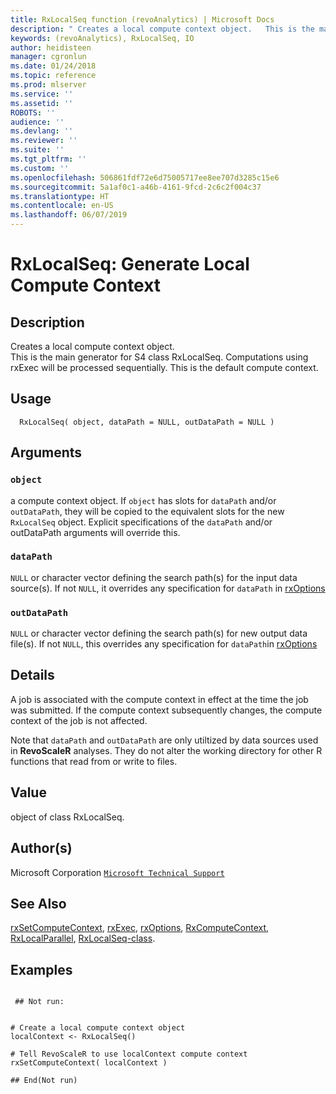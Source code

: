 ```yaml
---
title: RxLocalSeq function (revoAnalytics) | Microsoft Docs
description: " Creates a local compute context object.   This is the main generator for S4 class RxLocalSeq. Computations using rxExec will be processed sequentially. This is the default compute context. "
keywords: (revoAnalytics), RxLocalSeq, IO
author: heidisteen
manager: cgronlun
ms.date: 01/24/2018
ms.topic: reference
ms.prod: mlserver
ms.service: ''
ms.assetid: ''
ROBOTS: ''
audience: ''
ms.devlang: ''
ms.reviewer: ''
ms.suite: ''
ms.tgt_pltfrm: ''
ms.custom: ''
ms.openlocfilehash: 506861fdf72e6d75005717ee8ee707d3285c15e6
ms.sourcegitcommit: 5a1af0c1-a46b-4161-9fcd-2c6c2f004c37
ms.translationtype: HT
ms.contentlocale: en-US
ms.lasthandoff: 06/07/2019
---
```

 # <a name="rxlocalseq-generate-local-compute-context"></a>RxLocalSeq: Generate Local Compute Context 
 ## <a name="description"></a>Description

Creates a local compute context object.  
This is the main generator for S4 class RxLocalSeq. Computations using rxExec will be processed sequentially. This is the default compute context.


 ## <a name="usage"></a>Usage

```   
  RxLocalSeq( object, dataPath = NULL, outDataPath = NULL )

```


 ## <a name="arguments"></a>Arguments



 ### `object`
 a compute context object. If `object` has slots for   `dataPath` and/or `outDataPath`, they will be copied to the  equivalent slots for the new `RxLocalSeq` object. Explicit specifications  of the `dataPath` and/or outDataPath arguments will override this.  


 ### `dataPath`
 `NULL` or character vector defining the search path(s) for the input data source(s). If not `NULL`, it overrides any specification for `dataPath` in [rxOptions](rxOptions.md) 


 ### `outDataPath`
 `NULL` or character vector defining the search path(s) for  new output data file(s).  If not `NULL`, this overrides any specification for `dataPath`in [rxOptions](rxOptions.md)  




 ## <a name="details"></a>Details

A job is associated with the compute context in effect at the time the job was submitted. If the compute context subsequently changes, the compute context of the job is not affected.

Note that `dataPath` and `outDataPath` are only utiltized by data sources used in **RevoScaleR** analyses. They do not alter the working directory for other R functions that read from or write to files.



 ## <a name="value"></a>Value

object of class RxLocalSeq.


 ## <a name="authors"></a>Author(s)
 Microsoft Corporation [`Microsoft Technical Support`](https://go.microsoft.com/fwlink/?LinkID=698556&clcid=0x409)


 ## <a name="see-also"></a>See Also

[rxSetComputeContext](rxSetComputeContext.md), [rxExec](rxExec.md), [rxOptions](rxOptions.md), [RxComputeContext](RxComputeContext.md), [RxLocalParallel](RxLocalParallel.md), [RxLocalSeq-class](RxLocalSeq-class.md).


 ## <a name="examples"></a>Examples

 ```

  ## Not run:


# Create a local compute context object  
localContext <- RxLocalSeq()

# Tell RevoScaleR to use localContext compute context
rxSetComputeContext( localContext )

 ## End(Not run) 
```



